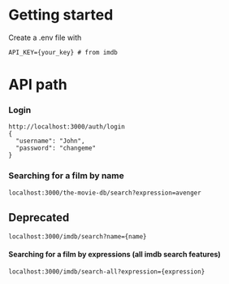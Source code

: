 # Getting started
Create a .env file with 
```
API_KEY={your_key} # from imdb
```

# API path

### Login 
```
http://localhost:3000/auth/login
{
  "username": "John",
  "password": "changeme"
}
```

### Searching for a film by name

```
localhost:3000/the-movie-db/search?expression=avenger
```

## Deprecated
```
localhost:3000/imdb/search?name={name}
```
#### Searching for a film by expressions (all imdb search features)
```
localhost:3000/imdb/search-all?expression={expression}
```
